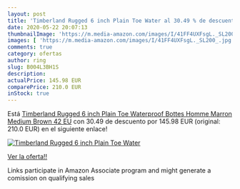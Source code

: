 ```yaml
---
layout: post
title: 'Timberland Rugged 6 inch Plain Toe Water al 30.49 % de descuento'
date: 2020-05-22 20:07:13
thumbnailImage: 'https://m.media-amazon.com/images/I/41FF4UXFsgL._SL200_.jpg'
images: [ 'https://m.media-amazon.com/images/I/41FF4UXFsgL._SL200_.jpg' ]
comments: true
category: ofertas
author: ring
slug: B004L3BH1S
description:
actualPrice: 145.98 EUR
comparePrice: 210.0 EUR
inStock: true
---
```


Está [Timberland Rugged 6 inch Plain Toe Waterproof  Bottes Homme Marron  Medium Brown  42 EU](https://www.amazon.fr/dp/B004L3BH1S/?tag=tolees0d-21) con 30.49 de descuento por 145.98 EUR (original: 210.0 EUR) en el siguiente enlace!

[![Timberland Rugged 6 inch Plain Toe Water](https://m.media-amazon.com/images/I/41FF4UXFsgL._SL200_.jpg)](https://www.amazon.fr/dp/B004L3BH1S/?tag=tolees0d-21)

[Ver la oferta!!](https://www.amazon.fr/dp/B004L3BH1S/?tag=tolees0d-21)

Links participate in Amazon Associate program and might generate a comission on qualifying sales


